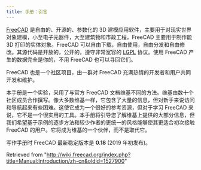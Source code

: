 ```yaml
---
title: 手册：引言
---
```


[FreeCAD](http://www.freecad.org) 是自由的、开源的、参数化的 3D 建模应用软件，主要用于对现实世界对象建模，小至电子元器件，大至建筑物和市政工程，FreeCAD 主要用于制作能 3D 打印的实体对象。FreeCAD 可以自由下载，自由使用，自由分发和自由修改。其源代码是开放的，公开的，遵守非常宽容的 [LGPL](https://en.wikipedia.org/wiki/GNU_Lesser_General_Public_License) 协议。使用 FreeCAD 产生的数据完全是你的，不用 FreeCAD 也可以寻回它们。

FreeCAD 也是一个社区项目，由一群对 FreeCAD 充满热情的开发者和用户共同开发和维护。

本手册是一个实验，采用了与官方 FreeCAD 文档维基不同的方法。维基由数十个社区成员合作撰写。像大多数维基一样，它包含了大量的信息，但对新手来说访问和导航起来有些困难。这使它成为一个很好的参考资源，但对于学习 FreeCAD 来说，它不是一个很实用的工具。本手册将引导您了解维基上提供的大部分信息，但我们希望基于示例的逐步方法和较少作者的更统一的风格能够使其更适合初次接触 FreeCAD 的用户。它将成为维基的一个伙伴，而不是取代它。

写作手册时 FreeCAD 最新稳定版本是 **0.18** (2019 年初发布)。

Retrieved from "<http://wiki.freecad.org/index.php?title=Manual:Introduction/zh-cn&oldid=1527900>"
